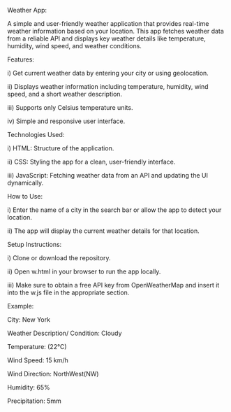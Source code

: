 Weather App:


A simple and user-friendly weather application that provides real-time weather information based on your location. This app fetches weather data from a reliable API and displays key weather details like temperature, humidity, wind speed, and weather conditions.


Features:


i) Get current weather data by entering your city or using geolocation.


ii) Displays weather information including temperature, humidity, wind speed, and a short weather description.


iii) Supports only Celsius temperature units.


iv) Simple and responsive user interface.


Technologies Used:


i) HTML: Structure of the application.


ii) CSS: Styling the app for a clean, user-friendly interface.


iii) JavaScript: Fetching weather data from an API and updating the UI dynamically.


How to Use:


i) Enter the name of a city in the search bar or allow the app to detect your location.


ii) The app will display the current weather details for that location.


Setup Instructions:


i) Clone or download the repository.


ii) Open w.html in your browser to run the app locally.


iii) Make sure to obtain a free API key from OpenWeatherMap and insert it into the w.js file in the appropriate section.


Example:


City: New York


Weather Description/ Condition: Cloudy


Temperature: (22°C)


Wind Speed: 15 km/h


Wind Direction: NorthWest(NW)


Humidity: 65%


Precipitation: 5mm



